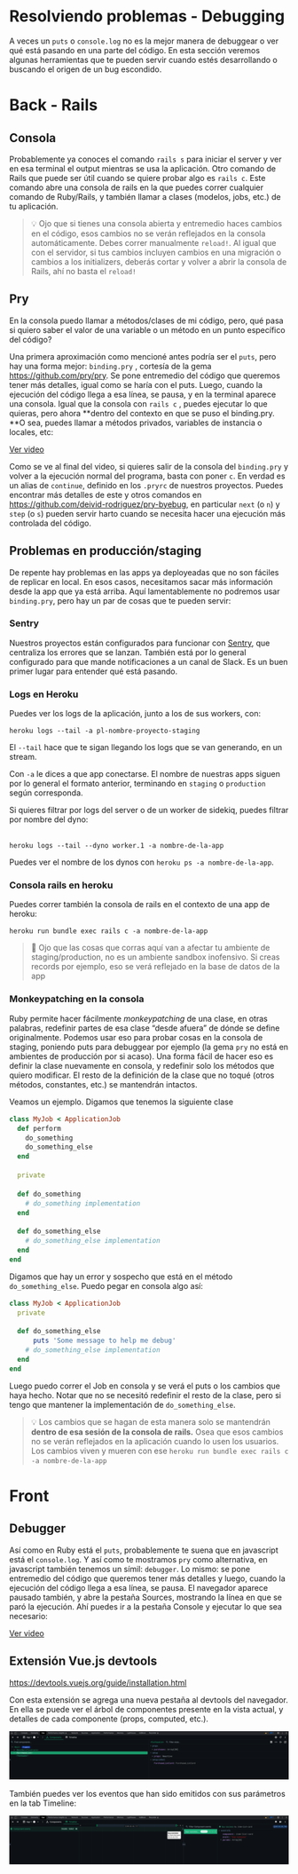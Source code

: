 # Resolviendo problemas - Debugging

A veces un `puts` o `console.log` no es la mejor manera de debuggear o ver qué está pasando en una parte del código. En esta sección veremos algunas herramientas que te pueden servir cuando estés desarrollando o buscando el origen de un bug escondido. 

# Back - Rails

## Consola

Probablemente ya conoces el comando `rails s` para iniciar el server y ver en esa terminal el output mientras se usa la aplicación. Otro comando de Rails que puede ser útil cuando se quiere probar algo es `rails c`. Este comando abre una consola de rails en la que puedes correr cualquier comando de Ruby/Rails, y también llamar a clases (modelos, jobs, etc.) de tu aplicación.

> 💡 Ojo que si tienes una consola abierta y entremedio haces cambios en el código, esos cambios no se verán reflejados en la consola automáticamente. Debes correr manualmente `reload!`. 
Al igual que con el servidor, si tus cambios incluyen cambios en una migración o cambios a los initializers, deberás cortar y volver a abrir la consola de Rails, ahí no basta el `reload!`

## Pry

En la consola puedo llamar a métodos/clases de mi código, pero, qué pasa si quiero saber el valor de una variable o un método en un punto específico del código?

Una primera aproximación como mencioné antes podría ser el `puts`, pero hay una forma mejor: `binding.pry` , cortesía de la gema https://github.com/pry/pry. Se pone entremedio del código que queremos tener más detalles, igual como se haría con el puts. Luego, cuando la ejecución del código llega a esa línea, se pausa, y en la terminal aparece una consola. Igual que la consola con `rails c` , puedes ejecutar lo que quieras, pero ahora **dentro del contexto en que se puso el binding.pry. **O sea, puedes llamar a métodos privados, variables de instancia o locales, etc:

[Ver video](assets/resolviendo-problemas-debugging-1.qt)

Como se ve al final del video, si quieres salir de la consola del `binding.pry` y volver a la ejecución normal del programa, basta con poner `c`. En verdad es un alias de `continue`, definido en los `.pryrc` de nuestros proyectos. Puedes encontrar más detalles de este y otros comandos en https://github.com/deivid-rodriguez/pry-byebug, en particular `next` (o `n`) y `step` (o `s`) pueden servir harto cuando se necesita hacer una ejecución más controlada del código.

## Problemas en producción/staging

De repente hay problemas en las apps ya deployeadas que no son fáciles de replicar en local. En esos casos, necesitamos sacar más información desde la app que ya está arriba. Aquí lamentablemente no podremos usar `binding.pry`, pero hay un par de cosas que te pueden servir:

### Sentry

Nuestros proyectos están configurados para funcionar con [Sentry](https://docs.sentry.io/platforms/ruby/), que centraliza los errores que se lanzan. También está por lo general configurado para que mande notificaciones a un canal de Slack. Es un buen primer lugar para entender qué está pasando.

### Logs en Heroku

Puedes ver los logs de la aplicación, junto a los de sus workers, con:

```plain text
heroku logs --tail -a pl-nombre-proyecto-staging
```

El `--tail` hace que te sigan llegando los logs que se van generando, en un stream.

Con `-a` le dices a que app conectarse. El nombre de nuestras apps siguen por lo general el formato anterior, terminando en `staging` o `production` según corresponda.

Si quieres filtrar por logs del server o de un worker de sidekiq, puedes filtrar por nombre del dyno:

```plain text

heroku logs --tail --dyno worker.1 -a nombre-de-la-app
```

Puedes ver el nombre de los dynos con `heroku ps -a nombre-de-la-app`.

### Consola rails en heroku

Puedes correr también la consola de rails en el contexto de una app de heroku:

```plain text
heroku run bundle exec rails c -a nombre-de-la-app
```

> 🚨 Ojo que las cosas que corras aquí van a afectar tu ambiente de staging/production, no es un ambiente sandbox inofensivo. Si creas records por ejemplo, eso se verá reflejado en la base de datos de la app

### Monkeypatching en la consola

Ruby permite hacer fácilmente *monkeypatching* de una clase, en otras palabras, redefinir partes de esa clase “desde afuera” de dónde se define originalmente. Podemos usar eso para probar cosas en la consola de staging, poniendo puts para debuggear por ejemplo (la gema `pry` no está en ambientes de producción por si acaso). Una forma fácil de hacer eso es definir la clase nuevamente en consola, y redefinir solo los métodos que quiero modificar. El resto de la definición de la clase que no toqué (otros métodos, constantes, etc.) se mantendrán intactos.

Veamos un ejemplo. Digamos que tenemos la siguiente clase

```ruby
class MyJob < ApplicationJob
  def perform
    do_something
    do_something_else
  end

  private

  def do_something
    # do_something implementation
  end

  def do_something_else
    # do_something_else implementation
  end
end
```

Digamos que hay un error y sospecho que está en el método `do_something_else`. Puedo pegar en consola algo así:

```ruby
class MyJob < ApplicationJob
  private

  def do_something_else
	  puts 'Some message to help me debug'
    # do_something_else implementation
  end
end
```

Luego puedo correr el Job en consola y se verá el puts o los cambios que haya hecho. Notar que no se necesitó redefinir el resto de la clase, pero si tengo que mantener la implementación de `do_something_else`.

> 💡 Los cambios que se hagan de esta manera solo se mantendrán **dentro de esa sesión de la consola de rails.** Osea que esos cambios no se verán reflejados en la aplicación cuando lo usen los usuarios. Los cambios viven y mueren con ese `heroku run bundle exec rails c -a nombre-de-la-app`

# Front

## Debugger

Así como en Ruby está el `puts`, probablemente te suena que en javascript está el `console.log`. Y así como te mostramos `pry` como alternativa, en javascript también tenemos un símil: `debugger`. Lo mismo: se pone entremedio del código que queremos tener más detalles y luego, cuando la ejecución del código llega a esa línea, se pausa. El navegador aparece pausado también, y abre la pestaña Sources, mostrando la línea en que se paró la ejecución. Ahí puedes ir a la pestaña Console y ejecutar lo que sea necesario:

[Ver video](assets/resolviendo-problemas-debugging-2.qt)

## Extensión Vue.js devtools

https://devtools.vuejs.org/guide/installation.html

Con esta extensión se agrega una nueva pestaña al devtools del navegador. En ella se puede ver el árbol de componentes presente en la vista actual, y detalles de cada componente (props, computed, etc.).

<img src='assets/resolviendo-problemas-debugging-3.png'/>

También puedes ver los eventos que han sido emitidos con sus parámetros en la tab Timeline:

<img src='assets/resolviendo-problemas-debugging-4.png'/>


